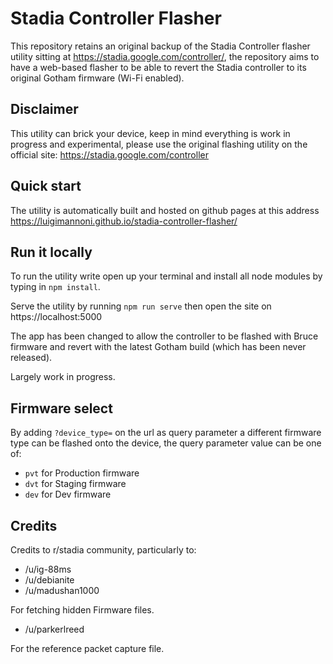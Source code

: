# Stadia Controller Flasher

This repository retains an original backup of the Stadia Controller flasher utility sitting at https://stadia.google.com/controller/, the repository aims to have a web-based flasher to be able to revert the Stadia controller to its original Gotham firmware (Wi-Fi enabled).

## Disclaimer

This utility can brick your device, keep in mind everything is work in progress and experimental, please use the original flashing utility on the official site: https://stadia.google.com/controller

## Quick start

The utility is automatically built and hosted on github pages at this address https://luigimannoni.github.io/stadia-controller-flasher/

## Run it locally

To run the utility write open up your terminal and install all node modules by typing in `npm install`.

Serve the utility by running `npm run serve` then open the site on https://localhost:5000

The app has been changed to allow the controller to be flashed with Bruce firmware and revert with the latest Gotham build (which has been never released).

Largely work in progress.

## Firmware select

By adding `?device_type=` on the url as query parameter a different firmware type can be flashed onto the device, the query parameter value can be one of:

- `pvt` for Production firmware
- `dvt` for Staging firmware
- `dev` for Dev firmware

## Credits

Credits to r/stadia community, particularly to:
- /u/ig-88ms
- /u/debianite
- /u/madushan1000

For fetching hidden Firmware files.

- /u/parkerlreed

For the reference packet capture file.
